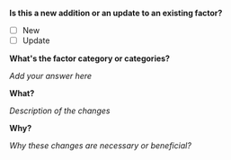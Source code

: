 **Is this a new addition or an update to an existing factor?**

- [ ] New
- [ ] Update

**What's the factor category or categories?**

_Add your answer here_

**What?**

_Description of the changes_

**Why?**

_Why these changes are necessary or beneficial?_

